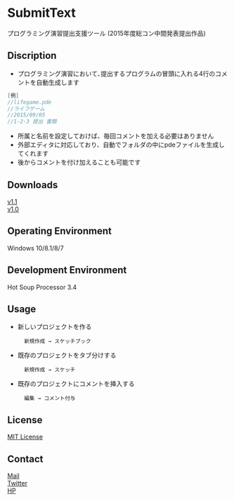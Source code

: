 # SubmitText

プログラミング演習提出支援ツール
(2015年度総コン中間発表提出作品)

## Discription

+ プログラミング演習において､提出するプログラムの冒頭に入れる4行のコメントを自動生成します
```java
[例]
//lifegame.pde
//ライフゲーム
//2015/09/05
//1-2-3 提出 書類
```
+ 所属と名前を設定しておけば、毎回コメントを加える必要はありません
+ 外部エディタに対応しており、自動でフォルダの中にpdeファイルを生成してくれます
+ 後からコメントを付け加えることも可能です

## Downloads

[v1.1](https://github.com/TokiwaTools/SubmitText/releases/tag/v1.1)  
[v1.0](https://github.com/TokiwaTools/SubmitText/releases/tag/v1.0)

## Operating Environment

Windows 10/8.1/8/7

## Development Environment

Hot Soup Processor 3.4

## Usage

+ 新しいプロジェクトを作る

        新規作成 → スケッチブック

+ 既存のプロジェクトをタブ分けする

        新規作成 → スケッチ

+ 既存のプロジェクトにコメントを挿入する

        編集 → コメント付与

## License

[MIT License](https://github.com/TokiwaTools/SubmitText/blob/v1.1/LICENSE)

## Contact

[Mail](tkw.4402@gmail.com)  
[Twitter](https://twitter.com/tkw_fms)  
[HP](http://ntt_forpro.sokon.jp/)
